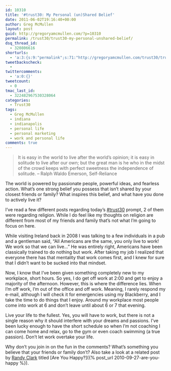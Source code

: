 ```yaml
---
id: 10310
title: '#trust30: My Personal (un)Shared Belief'
date: 2011-06-02T19:16:40+00:00
author: Greg McMullen
layout: post
guid: http://gregoryamcmullen.com/?p=10310
permalink: /trust30/trust30-my-personal-unshared-belief/
dsq_thread_id:
  - 320806616
shorturls:
  - 'a:3:{s:9:"permalink";s:71:"http://gregoryamcmullen.com/trust30/trust30-my-personal-unshared-belief";s:7:"tinyurl";s:26:"http://tinyurl.com/3dhhxrc";s:4:"isgd";s:19:"http://is.gd/wd6Ag9";}'
tweetbackscheck:
  - 
twittercomments:
  - 'a:0:{}'
tweetcount:
  - 0
tmac_last_id:
  - 322482967530328064
categories:
  - Trust30
tags:
  - Greg McMullen
  - indiana
  - indianapolis
  - personal life
  - personal marketing
  - work and personal life
comments: true
---
```


> It is easy in the world to live after the world’s opinion; it is easy in solitude to live after our own; but the great man is he who in the midst of the crowd keeps with perfect sweetness the independence of solitude. &#8211; Ralph Waldo Emerson, Self-Reliance

The world is powered by passionate people, powerful ideas, and fearless action. What’s one strong belief you possess that isn’t shared by your closest friends or family? What inspires this belief, and what have you done to actively live it?

I&#8217;ve read a few different posts regarding today&#8217;s [#trust30](https://twitter.com/search?q=%23trust30) prompt, 2 of them were regarding religion. While I do feel like my thoughts on religion are different from most of my friends and family that&#8217;s not what I&#8217;m going to focus on here. 

While visiting Ireland back in 2008 I was talking to a few individuals in a pub and a gentleman said, &#8220;All Americans are the same, you only live to work! We work so that we can live&#8230;&#8221; He was entirely right, Americans have been classically trained to do nothing but work. After taking my job I realized that everyone there has that mentality that work comes first, and I knew for sure that I didn&#8217;t want to be sucked into that mindset.

Now, I know that I&#8217;ve been given something completely new to my workplace, short hours. So yes, I do get off work at 2:00 and get to enjoy a majority of the afternoon. However, this is where the difference lies. When I&#8217;m off work, I&#8217;m out of the office and off work. Meaning, I rarely respond my e-mail, although I will check it for emergencies using my Blackberry, and I take the time to do things that I enjoy. Around my workplace most people come into work at 6 and don&#8217;t leave until about 6 or 7 that evening.

Live your life to the fullest. Yes, you will have to work, but there is not a single reason why it should interfere with your dreams and passions. I&#8217;ve been lucky enough to have the short schedule so when I&#8217;m not coaching I can come home and relax, go to the gym or even coach swimming (a true passion). Don&#8217;t let work overtake your life.

Why don&#8217;t you join in on the fun in the comments? What&#8217;s something you believe that your friends or family don&#8217;t? Also take a look at a related post by [Randy Clark](http://twitter.com/randyclarktko) titled [Are You Happy?]({% post_url 2010-09-27-are-you-happy %}).